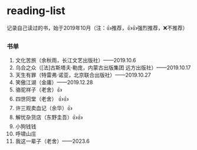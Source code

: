 # reading-list
记录自己读过的书，始于2019年10月（注：👍推荐，👍👍强烈推荐，❌不推荐）

### 书单
1. 文化苦旅（余秋雨，长江文艺出版社）——2019.10.6
2. 乌合之众（[法]古斯塔夫·勒庞，内蒙古出版集团 远方出版社）——2019.10.17
3. 天生有罪（特雷弗·诺亚，北京联合出版社）——2019.10.27
4. 笑傲江湖（金庸）——2019.12.28
7. 骆驼祥子（老舍）👍
8. 四世同堂（老舍） 👍👍 
9. 许三观卖血记（余华）👍
10. 解忧杂货店（东野圭吾）👍👍
11. 小狗钱钱
12. 呼啸山庄
13. 我这一辈子（老舍）——2023.6
